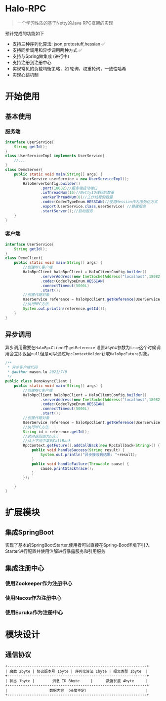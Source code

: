 # Halo-RPC
 > 一个学习性质的基于Netty的Java RPC框架的实现

预计完成的功能如下
+ 支持三种序列化算法: json,protostuff,hessian ✅
+ 支持同步调用和异步调用两种方式 ✅
+ 支持与Spring做集成 (进行中)
+ 支持注册到注册中心 
+ 实现常见的负载均衡策略，如 轮询，权重轮询，一致性哈希
+ 实现心跳机制

# 开始使用
## 基本使用
### 服务端
```java
interface UserService{
    String getId();
}
class UserServiceImpl implements UserService{
    //...
}
class DemoServer{
    public static void main(String[] args) {
        UserService userService = new UserServiceImpl();
        HaloServerConfig.builder()
                .port(18082)//服务端启动端口
                .ioThreadNum(16)//NettyIO线程的数量
                .workerThreadNum(8)//工作线程的数量
                .codec(CodecTypeEnum.HESSIAN)//使用Hessian作为序列化方式
                .export(UserService.class,userService) //暴露服务
                .startServer();//启动服务
    }
}
```
### 客户端
```java
interface UserService{
    String getId();
}
class DemoClient{
    public static void main(String[] args) {
        //创建RPC客户端
        HaloRpcClient haloRpcClient = HaloClientConfig.builder()
                .serverAddress(new InetSocketAddress("localhost",18082))
                .codec(CodecTypeEnum.HESSIAN)
                .connectTimeout(5000L)
                .start();
        //创建代理对象
        UserService reference = haloRpcClient.getReference(UserService.class);
        //执行RPC方法
        System.out.println(reference.getId());
    }
}
```
## 异步调用
异步调用需要在`HaloRpcClient`中`getReference` 设置async参数为`true`这个时候调用会立即返回`null`但是可以通过`RpcContextHolder`获取`HaloRpcFuture`对象。
```java
/**
 * 异步客户端代码
 * @author mason.lu 2021/7/9
 */
public class DemoAsyncClient {
    public static void main(String[] args) {
        //创建RPC客户端
        HaloRpcClient haloRpcClient = HaloClientConfig.builder()
                .serverAddress(new InetSocketAddress("localhost",18082))
                .codec(CodecTypeEnum.HESSIAN)
                .connectTimeout(5000L)
                .start();
        //创建代理对象
        UserService reference = haloRpcClient.getReference(UserService.class,true);
        //执行RPC方法
        String id = reference.getId();
        //这时返回值为null
        //从上下问中拿到CallBack
        RpcContext.getFuture().addCallBack(new RpcCallback<String>() {
            public void handleSuccess(String result) {
                System.out.println("异步接收到结果: "+result);
            }
            public void handleFailure(Throwable cause) {
                cause.printStackTrace();
            }
        });

    }
}
```
# 扩展模块
## 集成SpringBoot
实现了基本的SpringBootStarter,使用者可以直接在Spring-Boot环境下引入Starter进行配置并使用注解进行暴露服务和引用服务

## 集成注册中心

### 使用Zookeeper作为注册中心

### 使用Nacos作为注册中心

### 使用Euruka作为注册中心

# 模块设计
## 通信协议
```text
+---------------------------------------------------------------+
| 魔数 2byte | 协议版本号 1byte | 序列化算法 1byte | 报文类型 1byte  |
+---------------------------------------------------------------+
| 状态 1byte |        消息 ID 8byte     |      数据长度 4byte     |
+---------------------------------------------------------------+
|                   数据内容 （长度不定）                          |
+---------------------------------------------------------------+
```



